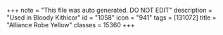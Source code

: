 +++
note = "This file was auto generated. DO NOT EDIT"
description = "Used in Bloody Kithicor"
id = "1058"
icon = "941"
tags = [131072]
title = "Alliance Robe Yellow"
classes = 15360
+++
